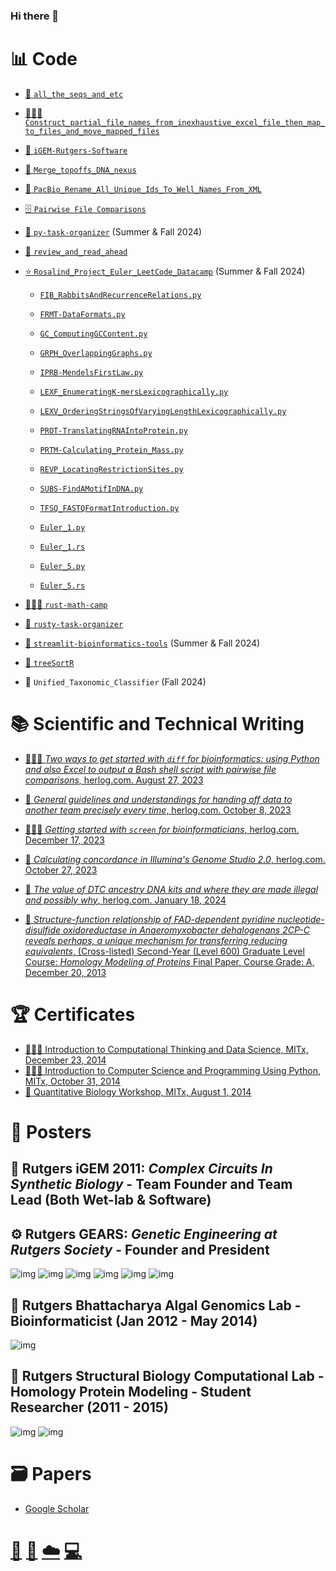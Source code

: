### Hi there 👋

<!--
**swajid/swajid** is a ✨ _special_ ✨ repository because its `README.md` (this file) appears on your GitHub profile.

Here are some ideas to get you started:

- 🔭 I’m currently working on ...
- 🌱 I’m currently learning ...
- 👯 I’m looking to collaborate on ...
- 🤔 I’m looking for help with ...
- 💬 Ask me about ...
- 📫 How to reach me: ...
- 😄 Pronouns: ...
- ⚡ Fun fact: ...
-->
# 📊 Code
* [📑 `all_the_seqs_and_etc`](https://github.com/swajid/all_the_seqs_and_etc)
* [👩🏻‍💻 `Construct_partial_file_names_from_inexhaustive_excel_file_then_map_to_files_and_move_mapped_files`](https://github.com/swajid/Construct_partial_file_names_from_inexhaustive_excel_file_then_map_to_files_and_move_mapped_files)
* [🧬 `iGEM-Rutgers-Software`](https://github.com/swajid/iGEM-Rutgers-Software)
* [🧬 `Merge_topoffs_DNA_nexus`](https://github.com/swajid/Merge_topoffs_DNA_nexus)
* [🧬 `PacBio_Rename_All_Unique_Ids_To_Well_Names_From_XML`](https://github.com/swajid/PacBio_Rename_All_Unique_Ids_To_Well_Names_From_XML)
* [🗄️ `Pairwise File Comparisons`](https://github.com/herlog/pairwise-file-comparisons/)
* [🐍 `py-task-organizer`](https://github.com/swajid/py-task-organizer) (Summer & Fall 2024)
* [📑 `review_and_read_ahead`](https://github.com/swajid/review_and_read_ahead)
* [⭐️ `Rosalind_Project_Euler_LeetCode_Datacamp`](https://github.com/swajid/Rosalind_Project_Euler_LeetCode_Datacamp) (Summer & Fall 2024)
  * [`FIB_RabbitsAndRecurrenceRelations.py`](https://github.com/swajid/Rosalind_Project_Euler_LeetCode_Datacamp/blob/main/Rosalind/FIB/FIB_RabbitsAndRecurrenceRelations.py)

  * [`FRMT-DataFormats.py`](https://github.com/swajid/Rosalind_Project_Euler_LeetCode_Datacamp/blob/main/Rosalind/FRMT/FRMT-DataFormats.py)

  * [`GC_ComputingGCContent.py`](https://github.com/swajid/Rosalind_Project_Euler_LeetCode_Datacamp/blob/main/Rosalind/GC/GC_ComputingGCContent.py)

  * [`GRPH_OverlappingGraphs.py`](https://github.com/swajid/Rosalind_Project_Euler_LeetCode_Datacamp/blob/main/Rosalind/GRPH/GRPH_OverlappingGraphs.py)

  * [`IPRB-MendelsFirstLaw.py`](https://github.com/swajid/Rosalind_Project_Euler_LeetCode_Datacamp/blob/main/Rosalind/IPRB/IPRB-MendelsFirstLaw.py)

  * [`LEXF_EnumeratingK-mersLexicographically.py`](https://github.com/swajid/Rosalind_Project_Euler_LeetCode_Datacamp/blob/main/Rosalind/LEXF/LEXF_EnumeratingK-mersLexicographically.py)

  * [`LEXV_OrderingStringsOfVaryingLengthLexicographically.py`](https://github.com/swajid/Rosalind_Project_Euler_LeetCode_Datacamp/blob/main/Rosalind/LEXV/LEXV_OrderingStringsOfVaryingLengthLexicographically.py)

  * [`PROT-TranslatingRNAIntoProtein.py`](https://github.com/swajid/Rosalind_Project_Euler_LeetCode_Datacamp/blob/main/Rosalind/PROT/PROT-TranslatingRNAIntoProtein.py)

  * [`PRTM-Calculating_Protein_Mass.py`](https://github.com/swajid/Rosalind_Project_Euler_LeetCode_Datacamp/blob/main/Rosalind/PRTM/PRTM-Calculating_Protein_Mass.py)

  * [`REVP_LocatingRestrictionSites.py`](https://github.com/swajid/Rosalind_Project_Euler_LeetCode_Datacamp/blob/main/Rosalind/REVP/REVP_LocatingRestrictionSites.py)

  * [`SUBS-FindAMotifInDNA.py`](https://github.com/swajid/Rosalind_Project_Euler_LeetCode_Datacamp/blob/main/Rosalind/SUBS/SUBS-FindAMotifInDNA.py)

  * [`TFSQ_FASTQFormatIntroduction.py`](https://github.com/swajid/Rosalind_Project_Euler_LeetCode_Datacamp/blob/main/Rosalind/TFSQ/TFSQ_FASTQFormatIntroduction.py)

  * [`Euler_1.py`](https://github.com/swajid/Rosalind_Project_Euler_LeetCode_Datacamp/blob/main/Project_Euler/001/Euler_1.py)

  * [`Euler_1.rs`](https://github.com/swajid/Rosalind_Project_Euler_LeetCode_Datacamp/blob/main/Project_Euler/001/Euler_1.rs)

  * [`Euler_5.py`](https://github.com/swajid/Rosalind_Project_Euler_LeetCode_Datacamp/blob/main/Project_Euler/005/Euler_5.py)

  * [`Euler_5.rs`](https://github.com/swajid/Rosalind_Project_Euler_LeetCode_Datacamp/blob/main/Project_Euler/005/Euler_5.rs)

* [👩🏻‍💻 `rust-math-camp`](https://github.com/swajid/rust-math-camp)
* [🦀 `rusty-task-organizer`](https://github.com/swajid/rusty-task-organizer)
* [🧬 `streamlit-bioinformatics-tools`](https://app-bioinformatics-tools.streamlit.app/) (Summer & Fall 2024)
* [🧬 `treeSortR`](https://github.com/swaijd-rtg/treeSortR)
* 🧬 `Unified_Taxonomic_Classifier` (Fall 2024)

# 📚 Scientific and Technical Writing
* [👩🏻‍💻 *Two ways to get started with `diff` for bioinformatics: using Python and also Excel to output a Bash shell script with pairwise file comparisons,* herlog.com. August 27, 2023](https://www.herlog.com/two-ways-to-get-started-with-diff-for-bioinformatics-using-python-and-excel-to-output-a-shell-script-with-pairwise-comparisons/)
* [📑 *General guidelines and understandings for handing off data to another team precisely every time*, herlog.com. October 8, 2023](https://www.herlog.com/some-general-guidelines-and-understandings-for-handing-off-data-to-another-team-precisely-every-time/)
* [👩🏻‍💻 *Getting started with `screen` for bioinformaticians*, herlog.com. December 17, 2023](https://www.herlog.com/getting-started-with-screen-for-bioinformaticians/)

* [🧬 *Calculating concordance in Illumina's Genome Studio 2.0*, herlog.com. October 27, 2023](https://www.herlog.com/calculating-concordance-in-genomestudio-2-0/)

* [🧬 *The value of DTC ancestry DNA kits and where they are made illegal and possibly why*, herlog.com. January 18, 2024](https://www.herlog.com/the-value-of-dtc-ancestry-dna-kits-and-where-they-are-made-illegal-and-possibly-why/)

* [🧬 *Structure-function relationship of FAD-dependent pyridine nucleotide-disulfide oxidoreductase in *Anaeromyxobacter dehalogenans* 2CP-C reveals perhaps, a unique mechanism for transferring reducing equivalents*, (Cross-listed) Second-Year (Level 600) Graduate Level Course: *Homology Modeling of Proteins* Final Paper, Course Grade: A, December 20, 2013](swajid-2013-Homology-Modeling-Final.pdf)

# 🏆 Certificates
* [👩🏻‍💻 Introduction to Computational Thinking and Data Science, MITx, December 23, 2014](https://verify.edx.org/cert/aa83389ceceb4ae38eb4c93cba4f84be) <!-- (https://s3.amazonaws.com/verify.edx.org/downloads/3e60269af98e4422a80f6d1375d391f7/Certificate.pdf) -->
* [👩🏻‍💻 Introduction to Computer Science and Programming Using Python, MITx, October 31, 2014](https://verify.edx.org/cert/5d9a5a822b324d9598a41abfe7579fb3) <!--(https://s3.amazonaws.com/verify.edx.org/downloads/98d0824c8c5340d29fcc121b0596c87b/Certificate.pdf) -->
* [🧬 Quantitative Biology Workshop, MITx, August 1, 2014](https://verify.edx.org/cert/98e36083a1f54d24a983362010aa15a4) <!-- (https://s3.amazonaws.com/verify.edx.org/downloads/131c804ac0724b57bcabbb995c66cea0/Certificate.pdf) -->


# 📌 Posters
## 🦠 Rutgers iGEM 2011: *Complex Circuits In Synthetic Biology* - Team Founder and Team Lead (Both Wet-lab & Software)
## ⚙️ Rutgers GEARS: *Genetic Engineering at Rutgers Society* - Founder and President
![img](rutgers-igem-poster-2011.png)
![img](rutgers-igem-team-smaller.png)
![img](rutgers-gears-logo-2011.png)
![img](rutgers-igem_bacterial-etch-a-sketch.png)
![img](rutgers-igem_bacterial-full-adder-logo.png)
![img](rutgers-igem_bacterial-full-adder-circuit-2011.png)

## 🧬 Rutgers Bhattacharya Algal Genomics Lab - Bioinformaticist (Jan 2012 - May 2014)
![img](rutgers-bhattacharya-lab-2012-phycological-society-of-america-poster-charleston-sc.png)

## 🧬 Rutgers Structural Biology Computational Lab - Homology Protein Modeling - Student Researcher (2011 - 2015)
![img](rutgers-homology-model-of-yp_466500.png)
![img](rutgers-homology-model_alignment-of-yp_466500.png)

# 🗃️ Papers
* [Google Scholar](https://scholar.google.com/citations?user=FdoMHg8AAAAJ&hl=en&oi=ao)

# [📸](https://www.instagram.com/imsanawaji/) [🐤](https://twitter.com/imsanaw) [☁️](https://bsky.app/profile/herlog.com) [💻](https://rosalind.info/users/imsanaw/)
